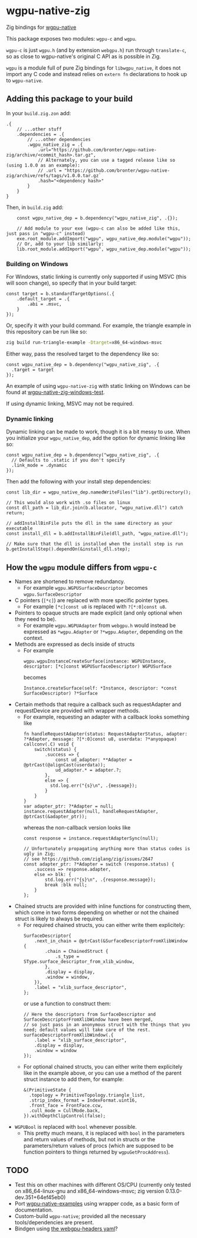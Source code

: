 # wgpu-native-zig
Zig bindings for [wgpu-native](https://github.com/gfx-rs/wgpu-native)

This package exposes two modules: `wgpu-c` and `wgpu`.

`wgpu-c` is just `wgpu.h` (and by extension `webgpu.h`) run through `translate-c`, so as close to wgpu-native's original C API as is possible in Zig.

`wgpu` is a module full of pure Zig bindings for `libwgpu_native`, it does not import any C code and instead relies on `extern fn` declarations to hook up to `wgpu-native`.

## Adding this package to your build
In your `build.zig.zon` add:
```zig
.{
    // ...other stuff
    .dependencies = .{
        // ...other dependencies
        .wgpu_native_zig = .{
            .url="https://github.com/bronter/wgpu-native-zig/archive/<commit_hash>.tar.gz",
            // Alternately, you can use a tagged release like so (using 1.0.0 as an example):
            // .url = "https://github.com/bronter/wgpu-native-zig/archive/refs/tags/v1.0.0.tar.gz`
            .hash="<dependency hash>"
        }
    }
}
```
Then, in `build.zig` add:
```zig
    const wgpu_native_dep = b.dependency("wgpu_native_zig", .{});

    // Add module to your exe (wgpu-c can also be added like this, just pass in "wgpu-c" instead)
    exe.root_module.addImport("wgpu", wgpu_native_dep.module("wgpu"));
    // Or, add to your lib similarly:
    lib.root_module.addImport("wgpu", wgpu_native_dep.module("wgpu"));
```

### Building on Windows
For Windows, static linking is currently only supported if using MSVC (this will soon change), so specify that in your build target:
```zig
const target = b.standardTargetOptions(.{
    .default_target = .{
        .abi = .msvc,
    }
});
```
Or, specify it with your build command. For example, the triangle example in this repository can be run like so:
```sh
zig build run-triangle-example -Dtarget=x86_64-windows-msvc
```
Either way, pass the resolved target to the dependency like so:
```zig
const wgpu_native_dep = b.dependency("wgpu_native_zig", .{
  .target = target
});
```
An example of using `wgpu-native-zig` with static linking on Windows can be found at [wgpu-native-zig-windows-test](https://github.com/bronter/wgpu-native-zig-windows-test).

If using dynamic linking, MSVC may not be required.
### Dynamic linking
Dynamic linking can be made to work, though it is a bit messy to use.
When you initialize your `wgpu_native_dep`, add the option for dynamic linking like so:
```zig
const wgpu_native_dep = b.dependency("wgpu_native_zig", .{
  // Defaults to .static if you don't specify
  .link_mode = .dynamic
});
```
Then add the following with your install step dependencies:
```zig
const lib_dir = wgpu_native_dep.namedWriteFiles("lib").getDirectory();

// This would also work with .so files on linux
const dll_path = lib_dir.join(b.allocator, "wgpu_native.dll") catch return;

// addInstallBinFile puts the dll in the same directory as your executable
const install_dll = b.addInstallBinFile(dll_path, "wgpu_native.dll");

// Make sure that the dll is installed when the install step is run
b.getInstallStep().dependOn(&install_dll.step);
```


## How the `wgpu` module differs from `wgpu-c`
* Names are shortened to remove redundancy.
  * For example `wgpu.WGPUSurfaceDescriptor` becomes `wgpu.SurfaceDescriptor`
* C pointers (`[*c]`) are replaced with more specific pointer types.
  * For example `[*c]const u8` is replaced with `?[*:0]const u8`.
* Pointers to opaque structs are made explicit (and only optional when they need to be).
  * For example `wgpu.WGPUAdapter` from `webgpu.h` would instead be expressed as `*wgpu.Adapter` or `?*wgpu.Adapter`, depending on the context.
* Methods are expressed as decls inside of structs
  * For example 
    ```zig
    wgpu.wgpuInstanceCreateSurface(instance: WGPUInstance, descriptor: [*c]const WGPUSurfaceDescriptor) WGPUSurface
    ``` 
    becomes
    ```zig
    Instance.createSurface(self: *Instance, descriptor: *const SurfaceDescriptor) ?*Surface
    ```
* Certain methods that require a callback such as requestAdapter and requestDevice are provided with wrapper methods.
  * For example, requesting an adapter with a callback looks something like
    ```zig
    fn handleRequestAdapter(status: RequestAdapterStatus, adapter: ?*Adapter, message: ?[*:0]const u8, userdata: ?*anyopaque) callconv(.C) void {
        switch(status) {
            .success => {
                const ud_adapter: **Adapter = @ptrCast(@alignCast(userdata));
                ud_adapter.* = adapter.?;
            },
            else => {
              std.log.err("{s}\n", .{message});
            }
        }
    }
    var adapter_ptr: ?*Adapter = null;
    instance.requestAdapter(null, handleRequestAdapter, @ptrCast(&adapter_ptr));
    ```
    whereas the non-callback version looks like
    ```zig
    const response = instance.requestAdapterSync(null);

    // Unfortunately propagating anything more than status codes is ugly in Zig;
    // see https://github.com/ziglang/zig/issues/2647
    const adapter_ptr: ?*Adapter = switch (response.status) {
        .success => response.adapter,
        else => blk: {
            std.log.err("{s}\n", .{response.message});
            break :blk null;
        }
    };
    ```
* Chained structs are provided with inline functions for constructing them, which come in two forms depending on whether or not the chained struct is likely to always be required.
  * For required chained structs, you can either write them explicitely:
    ```zig
    SurfaceDescriptor{
        .next_in_chain = @ptrCast(&SurfaceDescriptorFromXlibWindow {
            .chain = ChainedStruct {
                .s_type = SType.surface_descriptor_from_xlib_window,
            },
            .display = display,
            .window = window,
        }),
        .label = "xlib_surface_descriptor",
    };
    ```
    or use a function to construct them:
    ```zig
    // Here the descriptors from SurfaceDescriptor and SurfaceDescriptorFromXlibWindow have been merged,
    // so just pass in an anonymous struct with the things that you need; default values will take care of the rest.
    surfaceDescriptorFromXlibWindow(.{
        .label = "xlib_surface_descriptor",
        .display = display,
        .window = window
    });
    ```
  * For optional chained structs, you can either write them explicitely like in the example above, or you can use a method of the parent struct instance to add them, for example:
    ```zig
    &(PrimitiveState {
      .topology = PrimitiveTopology.triangle_list,
      .strip_index_format = IndexFormat.uint16,
      .front_face = FrontFace.ccw,
      .cull_mode = CullMode.back,
    }).withDepthClipControl(false);
    ```
* `WGPUBool` is replaced with `bool` whenever possible.
  * This pretty much means, it is replaced with `bool` in the parameters and return values of methods, but not in structs or the parameters/return values of procs (which are supposed to be function pointers to things returned by `wgpuGetProcAddress`).

## TODO
* Test this on other machines with different OS/CPU (currently only tested on x86_64-linux-gnu and x86_64-windows-msvc; zig version 0.13.0-dev.351+64ef45eb0)
* Port [wgpu-native-examples](https://github.com/samdauwe/webgpu-native-examples) using wrapper code, as a basic form of documentation.
* Custom-build `wgpu-native`; provided all the necessary tools/dependencies are present.
* Bindgen using [the webgpu-headers yaml](https://github.com/webgpu-native/webgpu-headers/blob/main/webgpu.yml)?
